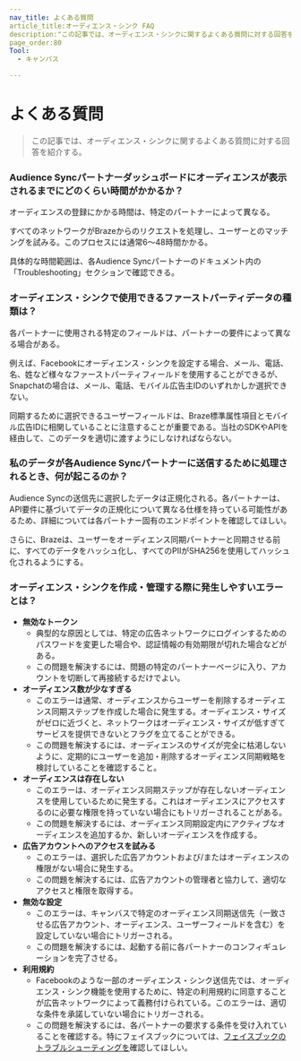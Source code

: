 ```yaml
---
nav_title: よくある質問
article_title:オーディエンス・シンク FAQ
description:"この記事では、オーディエンス・シンクに関するよくある質問に対する回答を提供する。"
page_order:80
Tool:
  - キャンバス

---
```


# よくある質問

> この記事では、オーディエンス・シンクに関するよくある質問に対する回答を紹介する。

### Audience Syncパートナーダッシュボードにオーディエンスが表示されるまでにどのくらい時間がかかるか？ 

オーディエンスの登録にかかる時間は、特定のパートナーによって異なる。

すべてのネットワークがBrazeからのリクエストを処理し、ユーザーとのマッチングを試みる。このプロセスには通常6～48時間かかる。

具体的な時間範囲は、各Audience Syncパートナーのドキュメント内の「Troubleshooting」セクションで確認できる。 

### オーディエンス・シンクで使用できるファーストパーティデータの種類は？

各パートナーに使用される特定のフィールドは、パートナーの要件によって異なる場合がある。 

例えば、Facebookにオーディエンス・シンクを設定する場合、メール、電話、名、姓など様々なファーストパーティフィールドを使用することができるが、Snapchatの場合は、メール、電話、モバイル広告主IDのいずれかしか選択できない。 

同期するために選択できるユーザーフィールドは、Braze標準属性項目とモバイル広告IDに相関していることに注意することが重要である。当社のSDKやAPIを経由して、このデータを適切に渡すようにしなければならない。 

### 私のデータが各Audience Syncパートナーに送信するために処理されるとき、何が起こるのか？

Audience Syncの送信先に選択したデータは正規化される。各パートナーは、API要件に基づいてデータの正規化について異なる仕様を持っている可能性があるため、詳細については各パートナー固有のエンドポイントを確認してほしい。

さらに、Brazeは、ユーザーをオーディエンス同期パートナーと同期させる前に、すべてのデータをハッシュ化し、すべてのPIIがSHA256を使用してハッシュ化されるようにする。

### オーディエンス・シンクを作成・管理する際に発生しやすいエラーとは？

- **無効なトークン**<br>
  - 典型的な原因としては、特定の広告ネットワークにログインするためのパスワードを変更した場合や、認証情報の有効期限が切れた場合などがある。
  - この問題を解決するには、問題の特定のパートナーページに入り、アカウントを切断して再接続するだけでよい。
- **オーディエンス数が少なすぎる**<br>
  - このエラーは通常、オーディエンスからユーザーを削除するオーディエンス同期ステップを作成した場合に発生する。オーディエンス・サイズがゼロに近づくと、ネットワークはオーディエンス・サイズが低すぎてサービスを提供できないとフラグを立てることができる。 
  - この問題を解決するには、オーディエンスのサイズが完全に枯渇しないように、定期的にユーザーを追加・削除するオーディエンス同期戦略を検討していることを確認すること。
- **オーディエンスは存在しない**<br>
  - このエラーは、オーディエンス同期ステップが存在しないオーディエンスを使用しているために発生する。これはオーディエンスにアクセスするのに必要な権限を持っていない場合にもトリガーされることがある。 
  - この問題を解決するには、オーディエンス同期設定内にアクティブなオーディエンスを追加するか、新しいオーディエンスを作成する。
- **広告アカウントへのアクセスを試みる**<br>
  - このエラーは、選択した広告アカウントおよび/またはオーディエンスの権限がない場合に発生する。
  - この問題を解決するには、広告アカウントの管理者と協力して、適切なアクセスと権限を取得する。 
- **無効な設定**<br>
  - このエラーは、キャンバスで特定のオーディエンス同期送信先（一致させる広告アカウント、オーディエンス、ユーザーフィールドを含む）を設定していない場合にトリガーされる。 
  - この問題を解決するには、起動する前に各パートナーのコンフィギュレーションを完了させる。
- **利用規約**<br>
  - Facebookのような一部のオーディエンス・シンク送信先では、オーディエンス・シンク機能を使用するために、特定の利用規約に同意することが広告ネットワークによって義務付けられている。このエラーは、適切な条件を承諾していない場合にトリガーされる。 
  - この問題を解決するには、各パートナーの要求する条件を受け入れていることを確認する。特にフェイスブックについては、[フェイスブックのトラブルシューティングを](https://www.braze.com/docs/partners/canvas_steps/facebook_audience_sync/#troubleshooting)確認してほしい。 
